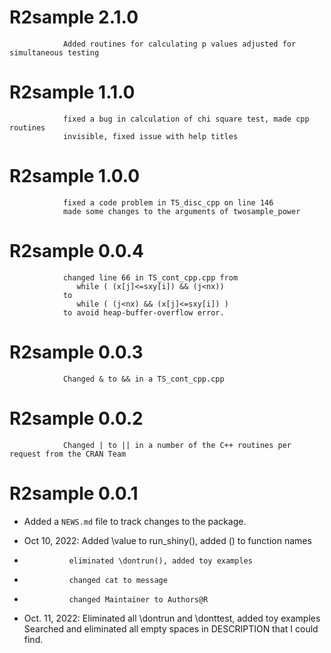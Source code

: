 # R2sample 2.1.0
                Added routines for calculating p values adjusted for simultaneous testing
# R2sample 1.1.0
                fixed a bug in calculation of chi square test, made cpp routines 
                invisible, fixed issue with help titles
                  
# R2sample 1.0.0
 
                fixed a code problem in TS_disc_cpp on line 146
                made some changes to the arguments of twosample_power   

# R2sample 0.0.4

                changed line 66 in TS_cont_cpp.cpp from 
                   while ( (x[j]<=sxy[i]) && (j<nx))
                to
                   while ( (j<nx) && (x[j]<=sxy[i]) )   
                to avoid heap-buffer-overflow error.   
                   

# R2sample 0.0.3

                Changed & to && in a TS_cont_cpp.cpp

# R2sample 0.0.2

                Changed | to || in a number of the C++ routines per request from the CRAN Team  

# R2sample 0.0.1

* Added a `NEWS.md` file to track changes to the package.

* Oct 10, 2022: Added \value to run_shiny(), added () to function names
*               eliminated \dontrun(), added toy examples
*               changed cat to message
*               changed Maintainer to Authors@R  
* Oct. 11, 2022: Eliminated all \dontrun and \donttest, added toy examples
                 Searched and eliminated all empty spaces in DESCRIPTION that I could find.  


              

